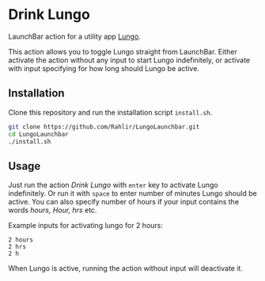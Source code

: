# Drink Lungo

LaunchBar action for a utility app [Lungo](https://sindresorhus.com/lungo).

This action allows you to toggle Lungo straight from LaunchBar. Either activate
the action without any input to start Lungo indefinitely, or activate with
input specifying for how long should Lungo be active.

## Installation

Clone this repository and run the installation script `install.sh`.

```bash
git clone https://github.com/Rahlir/LungoLaunchbar.git
cd LungoLaunchbar
./install.sh
```

## Usage

Just run the action _Drink Lungo_ with `enter` key to activate Lungo
indefinitely. Or run it with `space` to enter number of minutes Lungo should be
active. You can also specify number of hours if your input contains the words
_hours, Hour, hrs_ etc.

Example inputs for activating lungo for 2 hours:

```
2 hours
2 hrs
2 h
```

When Lungo is active, running the action without input will deactivate it.
